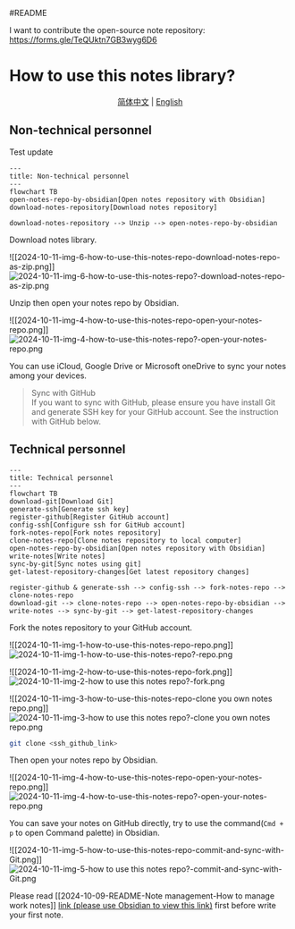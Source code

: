 #README

I want to contribute the open-source note repository: https://forms.gle/TeQUktn7GB3wyg6D6

# How to use this notes library?

<p align="center">
  <a href="./README.md">简体中文</a> |
  <a href="./README_en.md">English</a>
</p>

## Non-technical personnel
Test update 
```mermaid
---
title: Non-technical personnel
---
flowchart TB
open-notes-repo-by-obsidian[Open notes repository with Obsidian]
download-notes-repository[Download notes repository]

download-notes-repository --> Unzip --> open-notes-repo-by-obsidian
```

Download notes library.

![[2024-10-11-img-6-how-to-use-this-notes-repo-download-notes-repo-as-zip.png]]
![2024-10-11-img-6-how-to-use-this-notes-repo?-download-notes-repo-as-zip.png](./4.1%20附件/2024-10-11-img-6-how-to-use-this-notes-repo-download-notes-repo-as-zip.png)

Unzip then open your notes repo by Obsidian.

![[2024-10-11-img-4-how-to-use-this-notes-repo-open-your-notes-repo.png]]
![2024-10-11-img-4-how-to-use-this-notes-repo?-open-your-notes-repo.png](./4.1%20附件/2024-10-11-img-4-how-to-use-this-notes-repo-open-your-notes-repo.png)

You can use iCloud, Google Drive or Microsoft oneDrive to sync your notes among your devices.

> Sync with GitHub  
> If you want to sync with GitHub, please ensure you have install Git and generate SSH key for your GitHub account.
> See the instruction with GitHub below.

## Technical personnel

```mermaid
---
title: Technical personnel
---
flowchart TB
download-git[Download Git]
generate-ssh[Generate ssh key]
register-github[Register GitHub account]
config-ssh[Configure ssh for GitHub account]
fork-notes-repo[Fork notes repository]
clone-notes-repo[Clone notes repository to local computer]
open-notes-repo-by-obsidian[Open notes repository with Obsidian]
write-notes[Write notes]
sync-by-git[Sync notes using git]
get-latest-repository-changes[Get latest repository changes]

register-github & generate-ssh --> config-ssh --> fork-notes-repo --> clone-notes-repo
download-git --> clone-notes-repo --> open-notes-repo-by-obsidian --> write-notes --> sync-by-git --> get-latest-repository-changes
```

Fork the notes repository to your GitHub account.

![[2024-10-11-img-1-how-to-use-this-notes-repo-repo.png]]
![2024-10-11-img-1-how-to-use-this-notes-repo?-repo.png](./4.1%20附件/2024-10-11-img-1-how-to-use-this-notes-repo-repo.png)

![[2024-10-11-img-2-how-to-use-this-notes-repo-fork.png]]
![2024-10-11-img-2-how to use this notes repo?-fork.png](./4.1%20附件/2024-10-11-img-2-how-to-use-this-notes-repo-fork.png)

![[2024-10-11-img-3-how-to-use-this-notes-repo-clone you own notes repo.png]]
![2024-10-11-img-3-how to use this notes repo?-clone you own notes repo.png](./4.1%20附件/2024-10-11-img-3-how-to-use-this-notes-repo-clone%20you%20own%20notes%20repo.png)

```bash
git clone <ssh_github_link>
```

Then open your notes repo by Obsidian.

![[2024-10-11-img-4-how-to-use-this-notes-repo-open-your-notes-repo.png]]
![2024-10-11-img-4-how-to-use-this-notes-repo?-open-your-notes-repo.png](./4.1%20附件/2024-10-11-img-4-how-to-use-this-notes-repo-open-your-notes-repo.png)

You can save your notes on GitHub directly, try to use the command(`Cmd + p` to open Command palette) in Obsidian.

![[2024-10-11-img-5-how-to-use-this-notes-repo-commit-and-sync-with-Git.png]]
![2024-10-11-img-5-how to use this notes repo?-commit-and-sync-with-Git.png](./4.1%20附件/2024-10-11-img-5-how-to-use-this-notes-repo-commit-and-sync-with-Git.png)

Please read [[2024-10-09-README-Note management-How to manage work notes]] [link (please use Obsidian to view this link)](./2024-10-09-Note%20management-How%20to%20manage%20work%20notes%20%3F.md) first before write your first note.
